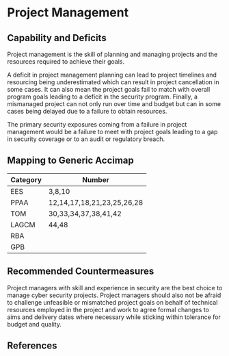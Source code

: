 # Project Management

## Capability and Deficits
Project management is the skill of planning and managing projects and the resources required to achieve their goals.

A deficit in project management planning can lead to project timelines and resourcing being underestimated which can result in project cancellation in some cases. It can
also mean the project goals fail to match with overall program goals leading to a deficit in the security program.  Finally, a mismanaged project can not only run over
time and budget but can in some cases being delayed due to a failure to obtain resources.

The primary security exposures coming from a failure in project management would be a failure to meet with project goals leading to a gap in security coverage or to an audit or 
regulatory breach.

## Mapping to Generic Accimap

|Category | Number |
| --- | --- |
|EES     |   3,8,10   |
|PPAA  | 12,14,17,18,21,23,25,26,28|
|TOM   |30,33,34,37,38,41,42|
|LAGCM |44,48|
|RBA   ||
|GPB   ||

## Recommended Countermeasures

Project managers with skill and experience in security are the best choice to manage cyber security projects. Project managers should also not be afraid to challenge
unfeasible or mismatched project goals on behalf of technical resources employed in the project and work to agree formal changes to aims and delivery dates where necessary 
while sticking within tolerance for budget and quality.

## References
